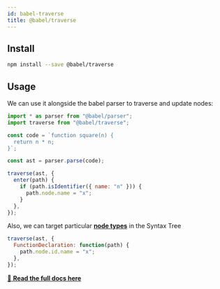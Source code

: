 ```yaml
---
id: babel-traverse
title: @babel/traverse
---
```


## Install

```sh
npm install --save @babel/traverse
```

## Usage

We can use it alongside the babel parser to traverse and update nodes:

```js
import * as parser from "@babel/parser";
import traverse from "@babel/traverse";

const code = `function square(n) {
  return n * n;
}`;

const ast = parser.parse(code);

traverse(ast, {
  enter(path) {
    if (path.isIdentifier({ name: "n" })) {
      path.node.name = "x";
    }
  },
});
```

Also, we can target particular [**node types**](https://babeljs.io/docs/en/babel-types#api) in the Syntax Tree

```js
traverse(ast, {
  FunctionDeclaration: function(path) {
    path.node.id.name = "x";
  },
});
```

[📖 **Read the full docs here**](https://github.com/thejameskyle/babel-handbook/blob/master/translations/en/plugin-handbook.md#babel-traverse)
